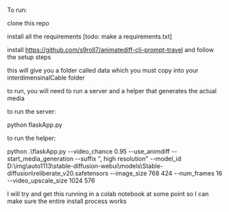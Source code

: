 

To run:

clone this repo

install all the requirements [todo: make a requirements.txt]

install https://github.com/s9roll7/animatediff-cli-prompt-travel
and follow the setup steps

this will give you a folder called data which you must copy into your interdimensinalCable folder

to run, you will need to run a server and a helper that generates the actual media

to run the server:

python flaskApp.py

to run the helper:

python .\flaskApp.py --video_chance 0.95 --use_animdiff --start_media_generation --suffix ", high resolution" --model_id D:\img\auto1113\stable-diffusion-webui\models\Stable-diffusion\reliberate_v20.safetensors --image_size 768 424 --num_frames 16 --video_upscale_size 1024 576

I will try and get this running in a colab notebook at some point so I can make sure the entire install process works





